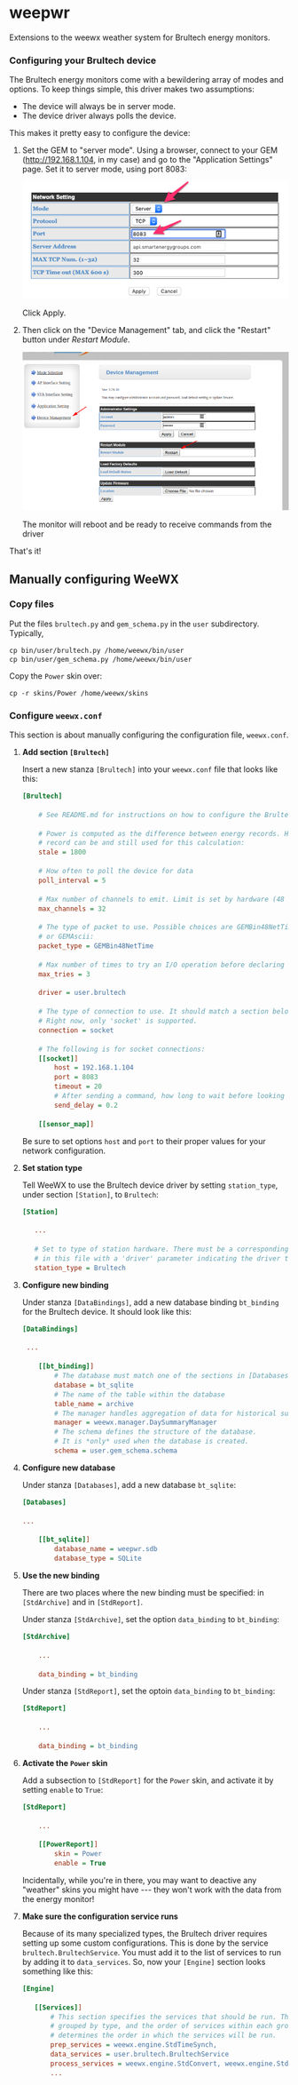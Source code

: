 weepwr
======

Extensions to the weewx weather system for Brultech energy monitors.

### Configuring your Brultech device
The Brultech energy monitors come with a bewildering array of modes and options. To keep things
simple, this driver makes two assumptions:

- The device will always be in server mode.
- The device driver always polls the device.

This makes it pretty easy to configure the device:

1. Set the GEM to "server mode".
Using a browser, connect to your GEM (http://192.168.1.104, in my case) 
and go to the "Application Settings" page. 
Set it to server mode, using port 8083:

    ![Application settings](images/server_mode.png)

    Click Apply.
    
2. Then click on the "Device Management" tab, and click the "Restart" button under 
*Restart Module*.

    ![Restart Module](images/restart_module.png)
    
    The monitor will reboot and be ready to receive commands from the driver
    
That's it!

## Manually configuring WeeWX

### Copy files
Put the files `brultech.py` and `gem_schema.py` in the `user` subdirectory. Typically,

```shell script
cp bin/user/brultech.py /home/weewx/bin/user
cp bin/user/gem_schema.py /home/weewx/bin/user
```

Copy the `Power` skin over:
```shell script
cp -r skins/Power /home/weewx/skins
```

### Configure `weewx.conf`

This section is about manually configuring the configuration file, `weewx.conf`.

1. __Add section `[Brultech]`__

    Insert a new stanza `[Brultech]` into your `weewx.conf` file that looks like this:

    ```ini
    [Brultech]

        # See README.md for instructions on how to configure the Brultech devices!!
    
        # Power is computed as the difference between energy records. How old a 
        # record can be and still used for this calculation:
        stale = 1800
    
        # How often to poll the device for data
        poll_interval = 5

        # Max number of channels to emit. Limit is set by hardware (48 for GEM).
        max_channels = 32
    
        # The type of packet to use. Possible choices are GEMBin48NetTime, GEMBin48Net,
        # or GEMAscii:
        packet_type = GEMBin48NetTime
    
        # Max number of times to try an I/O operation before declaring an error
        max_tries = 3
    
        driver = user.brultech

        # The type of connection to use. It should match a section below. 
        # Right now, only 'socket' is supported.
        connection = socket
    
        # The following is for socket connections: 
        [[socket]]
            host = 192.168.1.104
            port = 8083
            timeout = 20
            # After sending a command, how long to wait before looking for a response    
            send_delay = 0.2

        [[sensor_map]]
    ```

    Be sure to set options `host` and `port` to their proper values for your network configuration.

2. __Set station type__

    Tell WeeWX to use the Brultech device driver by setting `station_type`, 
under section `[Station]`, to `Brultech`:
 
     ```ini
    [Station]

        ...

        # Set to type of station hardware. There must be a corresponding stanza
        # in this file with a 'driver' parameter indicating the driver to be used.
        station_type = Brultech
    ```

3. __Configure new binding__

    Under stanza `[DataBindings]`, add a new database binding `bt_binding` for the Brultech device.
    It should look like this: 

    ```ini
   [DataBindings]

     ...

        [[bt_binding]]
            # The database must match one of the sections in [Databases].
            database = bt_sqlite
            # The name of the table within the database
            table_name = archive
            # The manager handles aggregation of data for historical summaries
            manager = weewx.manager.DaySummaryManager
            # The schema defines the structure of the database.
            # It is *only* used when the database is created.
            schema = user.gem_schema.schema
    ```

4. __Configure new database__

    Under stanza `[Databases]`, add a new database `bt_sqlite`:
    ```ini
    [Databases]
   
    ...
   
        [[bt_sqlite]]
            database_name = weepwr.sdb
            database_type = SQLite  
    ```
   
5. __Use the new binding__ 

    There are two places where the new binding must be specified: in `[StdArchive]` and
    in `[StdReport]`.
    
    Under stanza `[StdArchive]`, set the option `data_binding` to `bt_binding`:
    
    ```ini
    [StdArchive]

        ...
   
        data_binding = bt_binding         
   ```
   
   Under stanza `[StdReport]`, set the optoin `data_binding` to `bt_binding`:
   
    ```ini
   [StdReport]

        ...
   
        data_binding = bt_binding         
   ```
 
 6. __Activate the `Power` skin__
 
    Add a subsection to `[StdReport]` for the `Power` skin, and activate it by
    setting `enable` to `True`:
    
    ```ini
    [StdReport]
    
        ...
    
        [[PowerReport]]
            skin = Power
            enable = True
    ```
    Incidentally, while you're in there, you may want to deactive any "weather" skins
    you might have --- they won't work with the data from the energy monitor!
    
 7. __Make sure the configuration service runs__
 
     Because of its many specialized types, the Brultech driver requires setting up some custom
 configurations. This is done by the service `brultech.BrultechService`. You must
 add it to the list of services to run by adding it to `data_services`. So, now
 your `[Engine]` section looks something like this: 
 
     ```ini
     [Engine]
    
        [[Services]]
            # This section specifies the services that should be run. They are
            # grouped by type, and the order of services within each group
            # determines the order in which the services will be run.
            prep_services = weewx.engine.StdTimeSynch,
            data_services = user.brultech.BrultechService
            process_services = weewx.engine.StdConvert, weewx.engine.StdCalibrate, weewx.engine.StdQC, weewx.wxservices.StdWXCalculate
            ...
```